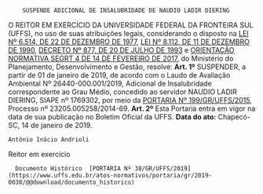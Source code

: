         SUSPENDE ADICIONAL DE INSALUBRIDADE DE NAUDIO LADIR DIERING  

 O REITOR EM EXERCÍCIO DA UNIVERSIDADE FEDERAL DA FRONTEIRA SUL (UFFS), no uso de suas atribuições legais, considerando o disposto na [LEI Nº 6.514, DE 22 DE DEZEMBRO DE 1977](http://www.planalto.gov.br/ccivil_03/LEIS/L6514.htm), [LEI Nº 8.112, DE 11 DE DEZEMBRO DE 1990](http://www.planalto.gov.br/ccivil_03/LEIS/L8112cons.htm), [DECRETO Nº 877, DE 20 DE JULHO DE 1993](http://www.planalto.gov.br/ccivil_03/decreto/Antigos/D877.htm) e [ORIENTAÇÃO NORMATIVA SEGRT 4 DE 14 DE FEVEREIRO DE 2017](http://www.trtsp.jus.br/geral/tribunal2/ORGAOS/Min_Div/MPOG_ON_04_17.html), do Ministério do Planejamento, Desenvolvimento e Gestão, resolve:   **Art. 1º**  SUSPENDER, a partir de 01 de janeiro de 2019, de acordo com o Laudo de Avaliação Ambiental Nº 26440-000.001/2019, Adicional de Insalubridade correspondente ao Grau Médio, concedido ao servidor NAUDIO LADIR DIERING, SIAPE nº 1769302, por meio da [PORTARIA Nº 199/GR/UFFS/2015](https://www.uffs.edu.br/atos-normativos/portaria/gr/2015-0199), Processo nº 23205.005258/2014-69.   **Art. 2º**  Esta Portaria entra em vigor na data de sua publicação no Boletim Oficial da UFFS.      **Data do ato:** Chapecó-SC, 14 de janeiro de 2019.   
 

    Antônio Inácio Andrioli   
 Reitor em exercício 

      Documento Histórico  [PORTARIA Nº 38/GR/UFFS/2019](https://www.uffs.edu.br/atos-normativos/portaria/gr/2019-0038/@@download/documento_historico)     
      